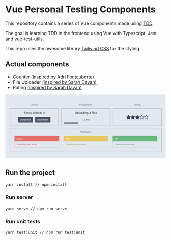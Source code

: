 # Vue Personal Testing Components

This repository contains a series of Vue components made using [TDD](https://en.wikipedia.org/wiki/Test-driven_development).

The goal is learning TDD in the frontend using Vue with Typescript, Jest and vue-test-utils.

This repo uses the awesome library [Tailwind CSS](https://tailwindcss.com/) for the styling.

## Actual components

 - Counter [(inspired by Adri Fontcuberta)](https://www.youtube.com/watch?v=DD1fEhcEzY8)
 - File Uploader [(inspired by Sarah Dayan)](https://www.youtube.com/watch?v=OPWcqgqiJao)
 - Rating [(inspired by Sarah Dayan)](https://www.youtube.com/watch?v=DD1fEhcEzY8)

![Components](images/components_II.png)

## Run the project
```
yarn install // npm install
```

### Run server
```
yarn serve // npm run serve
```

### Run unit tests
```
yarn test:unit // npm run test:unit
```
